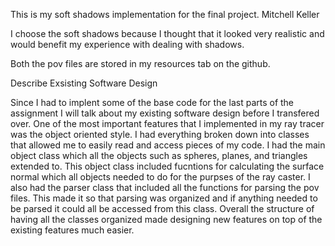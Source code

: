 This is my soft shadows implementation for the final project. 
Mitchell Keller

I choose the soft shadows because I thought that it looked very realistic and would benefit my experience with dealing with shadows.

Both the pov files are stored in my resources tab on the github.


Describe Exsisting Software Design

Since I had to implent some of the base code for the last parts of the assignment I will talk about my existing software design before I transfered over. One of the most important features that I implemented in my ray tracer was the object oriented style. I had everything broken down into classes that allowed me to easily read and access pieces of my code. I had the main object class which all the objects such as spheres, planes, and triangles extended to. This object class included fucntions for calculating the surface normal which all objects needed to do for the purpses of the ray caster. I also had the parser class that included all the functions for parsing the pov files. This made it so that parsing was organized and if anything needed to be parsed it could all be accessed from this class. Overall the structure of having all the classes organized made designing new features on top of the existing features much easier. 
